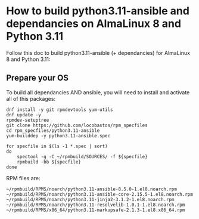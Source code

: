 # How to build python3.11-ansible and dependancies on AlmaLinux 8 and Python 3.11

Follow this doc to build python3.11-ansible (+ dependancies) for AlmaLinux 8 and Python 3.11:

## Prepare your OS

To build all dependancies AND ansible, you will need to install and activate all of this packages:

```shell
dnf install -y git rpmdevtools yum-utils
dnf update -y
rpmdev-setuptree
git clone https://github.com/locobastos/rpm_specfiles
cd rpm_specfiles/python3.11-ansible
yum-builddep -y python3.11-ansible.spec

for specfile in $(ls -1 *.spec | sort)
do
    spectool -g -C ~/rpmbuild/SOURCES/ -f ${specfile}
    rpmbuild -bb ${specfile}
done
```

RPM files are:

```
~/rpmbuild/RPMS/noarch/python3.11-ansible-8.5.0-1.el8.noarch.rpm
~/rpmbuild/RPMS/noarch/python3.11-ansible-core-2.15.5-1.el8.noarch.rpm
~/rpmbuild/RPMS/noarch/python3.11-jinja2-3.1.2-1.el8.noarch.rpm
~/rpmbuild/RPMS/noarch/python3.11-resolvelib-1.0.1-1.el8.noarch.rpm
~/rpmbuild/RPMS/x86_64/python3.11-markupsafe-2.1.3-1.el8.x86_64.rpm
```
